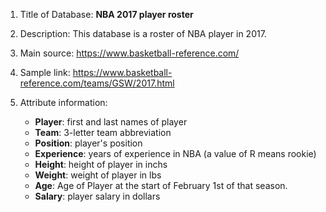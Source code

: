 1. Title of Database: **NBA 2017 player roster**


2. Description: This database is a roster of NBA player in 2017.


3. Main source: <https://www.basketball-reference.com/>


4. Sample link: <https://www.basketball-reference.com/teams/GSW/2017.html>


5. Attribute information:
    - **Player**: first and last names of player
    - **Team**: 3-letter team abbreviation
    - **Position**: player's position
    - **Experience**: years of experience in NBA (a value of R means rookie)
    - **Height**: height of player in inchs
    - **Weight**: weight of player in lbs
    - **Age**: Age of Player at the start of February 1st of that season.
    - **Salary**: player salary in dollars
    
